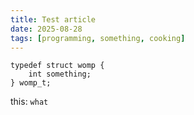 ```yaml
---
title: Test article
date: 2025-08-28
tags: [programming, something, cooking]
---
```


```
typedef struct womp {
	int something;
} womp_t;
```

this: `what`